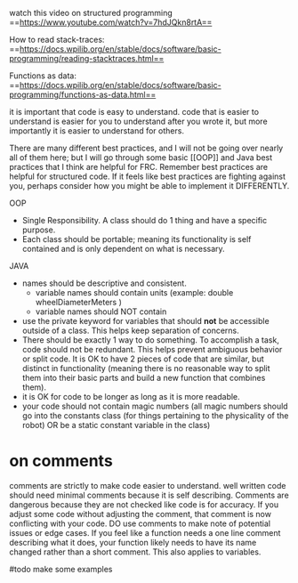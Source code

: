 watch this video on structured programming ==https://www.youtube.com/watch?v=7hdJQkn8rtA==

How to read stack-traces: ==https://docs.wpilib.org/en/stable/docs/software/basic-programming/reading-stacktraces.html==

Functions as data: ==https://docs.wpilib.org/en/stable/docs/software/basic-programming/functions-as-data.html==

it is important that code is easy to understand. code that is easier to understand is easier for you to understand after you wrote it, but more importantly it is easier to understand for others. 

There are many different best practices, and I will not be going over nearly all of them here; but I will go through some basic [[OOP]] and Java best practices that I think are helpful for FRC. Remember best practices are helpful for structured code. If it feels like best practices are fighting against you, perhaps consider how you might be able to implement it DIFFERENTLY.

OOP
- Single Responsibility. A class should do 1 thing and have a specific purpose.
- Each class should be portable; meaning its functionality is self contained and is only dependent on what is necessary.

JAVA
- names should be descriptive and consistent.
	- variable names should contain units (example: double wheelDiameterMeters )
	- variable names should NOT contain 
- use the private keyword for variables that should **not** be accessible outside of a class. This helps keep separation of concerns.
- There should be exactly 1 way to do something. To accomplish a task, code should not be redundant. This helps prevent ambiguous behavior or split code. It is OK to have 2 pieces of code that are similar, but distinct in functionality (meaning there is no reasonable way to split them into their basic parts and build a new function that combines them).
- it is OK for code to be longer as long as it is more readable.
- your code should not contain magic numbers (all magic numbers should go into the constants class (for things pertaining to the physicality of the robot) OR be a static constant variable in the class)

# on comments
comments are strictly to make code easier to understand. well written code should need minimal comments because it is self describing. Comments are dangerous because they are not checked like code is for accuracy. If you adjust some code without adjusting the comment, that comment is now conflicting with your code. DO use comments to make note of potential issues or edge cases. If you feel like a function needs a one line comment describing what it does, your function likely needs to have its name changed rather than a short comment. This also applies to variables.

#todo make some examples